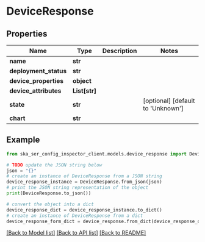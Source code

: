 # DeviceResponse


## Properties

Name | Type | Description | Notes
------------ | ------------- | ------------- | -------------
**name** | **str** |  | 
**deployment_status** | **str** |  | 
**device_properties** | **object** |  | 
**device_attributes** | **List[str]** |  | 
**state** | **str** |  | [optional] [default to 'Unknown']
**chart** | **str** |  | 

## Example

```python
from ska_ser_config_inspector_client.models.device_response import DeviceResponse

# TODO update the JSON string below
json = "{}"
# create an instance of DeviceResponse from a JSON string
device_response_instance = DeviceResponse.from_json(json)
# print the JSON string representation of the object
print(DeviceResponse.to_json())

# convert the object into a dict
device_response_dict = device_response_instance.to_dict()
# create an instance of DeviceResponse from a dict
device_response_form_dict = device_response.from_dict(device_response_dict)
```
[[Back to Model list]](../README.md#documentation-for-models) [[Back to API list]](../README.md#documentation-for-api-endpoints) [[Back to README]](../README.md)


